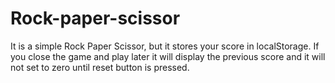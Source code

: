 # Rock-paper-scissor
It is a simple Rock Paper Scissor, but it stores your score in localStorage.
If you close the game and play later it will display the previous score and it will not set to zero until reset button is pressed.
